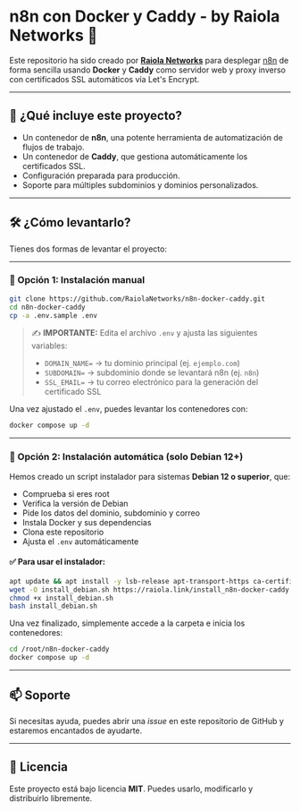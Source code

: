 # n8n con Docker y Caddy - by Raiola Networks 🚀

Este repositorio ha sido creado por [**Raiola Networks**](https://raiolanetworks.com) para desplegar [n8n](https://n8n.io/) de forma sencilla usando **Docker** y **Caddy** como servidor web y proxy inverso con certificados SSL automáticos vía Let's Encrypt.

---

## 🚀 ¿Qué incluye este proyecto?

- Un contenedor de **n8n**, una potente herramienta de automatización de flujos de trabajo.
- Un contenedor de **Caddy**, que gestiona automáticamente los certificados SSL.
- Configuración preparada para producción.
- Soporte para múltiples subdominios y dominios personalizados.

---

## 🛠️ ¿Cómo levantarlo?

Tienes dos formas de levantar el proyecto:

---

### 🔧 Opción 1: Instalación manual

```bash
git clone https://github.com/RaiolaNetworks/n8n-docker-caddy.git
cd n8n-docker-caddy
cp -a .env.sample .env
```

> ✍️ **IMPORTANTE:** Edita el archivo `.env` y ajusta las siguientes variables:
>
> - `DOMAIN_NAME=` → tu dominio principal (ej. `ejemplo.com`)
> - `SUBDOMAIN=` → subdominio donde se levantará n8n (ej. `n8n`)
> - `SSL_EMAIL=` → tu correo electrónico para la generación del certificado SSL

Una vez ajustado el `.env`, puedes levantar los contenedores con:

```bash
docker compose up -d
```

---

### 🤖 Opción 2: Instalación automática (solo Debian 12+)

Hemos creado un script instalador para sistemas **Debian 12 o superior**, que:

- Comprueba si eres root
- Verifica la versión de Debian
- Pide los datos del dominio, subdominio y correo
- Instala Docker y sus dependencias
- Clona este repositorio
- Ajusta el `.env` automáticamente

#### ✅ Para usar el instalador:

```bash
apt update && apt install -y lsb-release apt-transport-https ca-certificates curl
wget -O install_debian.sh https://raiola.link/install_n8n-docker-caddy
chmod +x install_debian.sh
bash install_debian.sh
```

Una vez finalizado, simplemente accede a la carpeta e inicia los contenedores:

```bash
cd /root/n8n-docker-caddy
docker compose up -d
```

---

## 📫 Soporte

Si necesitas ayuda, puedes abrir una *issue* en este repositorio de GitHub y estaremos encantados de ayudarte.

---

## 📜 Licencia

Este proyecto está bajo licencia **MIT**. Puedes usarlo, modificarlo y distribuirlo libremente.
